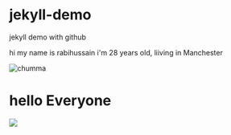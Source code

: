 # jekyll-demo
jekyll demo with github

hi my name is rabihussain i'm 28 years old, liiving in Manchester



<img src="https://images.unsplash.com/photo-1606488113011-60e48e4980de?ixlib=rb-1.2.1&ixid=MXwxMjA3fDB8MHxwaG90by1wYWdlfHx8fGVufDB8fHw%3D&auto=format&fit=crop&w=400&q=80" alt="chumma">

<h1> hello Everyone</h1>
<img src="https://images.unsplash.com/photo-1534961165765-5c9795af911b?ixlib=rb-1.2.1&ixid=MXwxMjA3fDB8MHxwaG90by1wYWdlfHx8fGVufDB8fHw%3D&auto=format&fit=crop&w=351&q=80">
